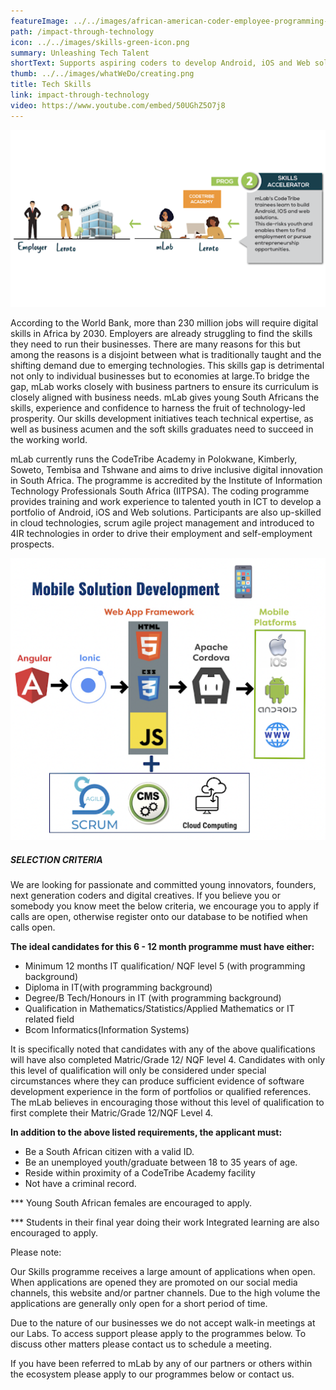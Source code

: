 ```yaml
---
featureImage: ../../images/african-american-coder-employee-programming-busine-2021-12-09-02-41-56-utc.jpg.jpg
path: /impact-through-technology
icon: ../../images/skills-green-icon.png
summary: Unleashing Tech Talent
shortText: Supports aspiring coders to develop Android, iOS and Web solutions
thumb: ../../images/whatWeDo/creating.png
title: Tech Skills
link: impact-through-technology
video: https://www.youtube.com/embed/50UGhZ5O7j8
---
```

![skills accelerator process](../../images/unnamddded.png)

According to the World Bank, more than 230 million jobs will require digital skills in Africa by 2030. Employers are already struggling to find the skills they need to run their businesses. There are many reasons for this but among the reasons is a disjoint between what is traditionally taught and the shifting demand due to emerging technologies. This skills gap is detrimental not only to individual businesses but to economies at large.To bridge the gap, mLab works closely with business partners to ensure its curriculum is closely aligned with business needs. mLab gives young South Africans the skills, experience and confidence to harness the fruit of technology-led prosperity. Our skills development initiatives teach technical expertise, as well as business acumen and the soft skills graduates need to succeed in the working world.

mLab currently runs the CodeTribe Academy in Polokwane, Kimberly, Soweto, Tembisa and Tshwane and aims to drive inclusive digital innovation in South Africa. The programme is accredited by the Institute of Information Technology Professionals South Africa (IITPSA). The coding programme provides training and work experience to talented youth in ICT to develop a portfolio of Android, iOS and Web solutions. Participants are also up-skilled in cloud technologies, scrum agile project management and introduced to 4IR technologies in order to drive their employment and self-employment prospects.

![tech stack](../../images/techstack-temp.png)

##### **SELECTION CRITERIA**

We are looking for passionate and committed young innovators, founders, next generation coders and digital creatives. If you believe you or somebody you know meet the below criteria, we encourage you to apply if calls are open, otherwise register onto our database to be notified when calls open.

**The ideal candidates for this 6 - 12 month programme must have either:**

* Minimum 12 months IT qualification/ NQF level 5 (with programming background)
* Diploma in IT(with programming background)
* Degree/B Tech/Honours in IT (with programming background)
* Qualification in Mathematics/Statistics/Applied Mathematics or IT related field
* Bcom Informatics(Information Systems)

It is specifically noted that candidates with any of the above qualifications will have also completed Matric/Grade 12/ NQF level 4. Candidates with only this level of qualification will only be considered under special circumstances where they can produce sufficient evidence of software development experience in the form of portfolios or qualified references. The mLab believes in encouraging those without this level of qualification to first complete their Matric/Grade 12/NQF Level 4.

**In addition to the above listed requirements, the applicant must:**

* Be a South African citizen with a valid ID.
* Be an unemployed youth/graduate between 18 to 35 years of age.
* Reside within proximity of a CodeTribe Academy facility
* Not have a criminal record.

\*\** Young South African females are encouraged to apply.

\*\** Students in their final year doing their work Integrated learning are also encouraged to apply.

Please note:

Our Skills programme receives a large amount of applications when open. When applications are opened they are promoted on our social media channels, this website and/or partner channels. Due to the high volume the applications are generally only open for a short period of time.

Due to the nature of our businesses we do not accept walk-in meetings at our Labs. To access support please apply to the programmes below. To discuss other matters please contact us to schedule a meeting.

If you have been referred to mLab by any of our partners or others within the ecosystem please apply to our programmes below or contact us.